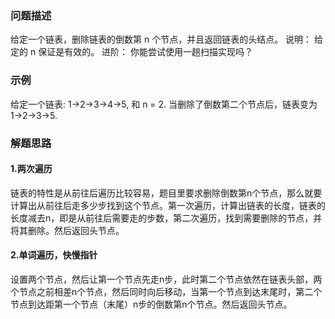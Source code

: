 ### 问题描述
给定一个链表，删除链表的倒数第 n 个节点，并且返回链表的头结点。
说明：
给定的 n 保证是有效的。
进阶：
你能尝试使用一趟扫描实现吗？

### 示例
给定一个链表: 1->2->3->4->5, 和 n = 2.
当删除了倒数第二个节点后，链表变为 1->2->3->5.

### 解题思路
#### 1.两次遍历
链表的特性是从前往后遍历比较容易，题目里要求删除倒数第n个节点，那么就要计算出从前往后走多少步找到这个节点。第一次遍历，计算出链表的长度，链表的长度减去n，即是从前往后需要走的步数，第二次遍历，找到需要删除的节点，并将其删除。然后返回头节点。
#### 2.单词遍历，快慢指针
设置两个节点，然后让第一个节点先走n步，此时第二个节点依然在链表头部，两个节点之前相差n个节点，然后同时向后移动，当第一个节点到达末尾时，第二个节点到达距第一个节点（末尾）n步的倒数第n个节点。然后返回头节点。